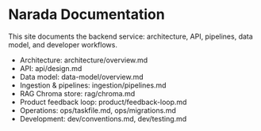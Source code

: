 # Narada Documentation

This site documents the backend service: architecture, API, pipelines, data model, and developer workflows.

- Architecture: architecture/overview.md
- API: api/design.md
- Data model: data-model/overview.md
- Ingestion & pipelines: ingestion/pipelines.md
- RAG Chroma store: rag/chroma.md
- Product feedback loop: product/feedback-loop.md
- Operations: ops/taskfile.md, ops/migrations.md
- Development: dev/conventions.md, dev/testing.md
